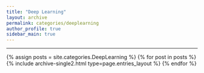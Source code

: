 ```yaml
---
title: "Deep Learning"
layout: archive
permalink: categories/deeplearning
author_profile: true
sidebar_main: true
---
```


<!-- 공백이 포함되어 있는 카테고리 이름의 경우 site.categories.['a b c'] 이런식으로! -->

***

{% assign posts = site.categories.DeepLearning %}
{% for post in posts %} {% include archive-single2.html type=page.entries_layout %} {% endfor %}
